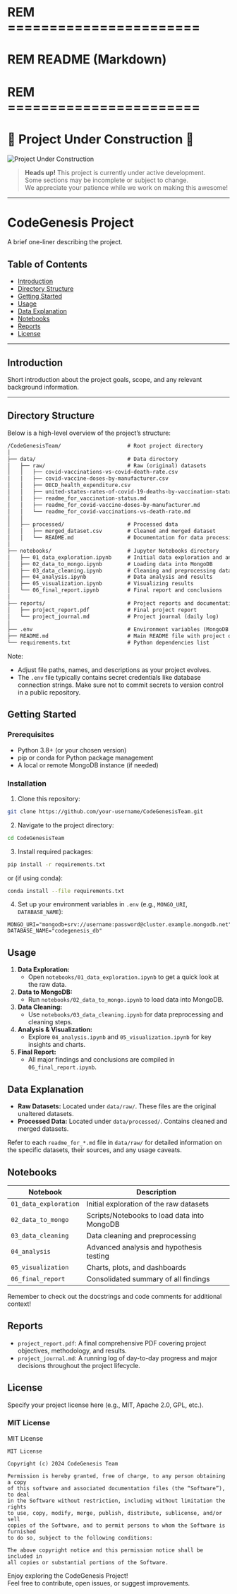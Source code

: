 # REM =======================
# REM   README (Markdown)
# REM =======================

# 🚧 **Project Under Construction** 🚧

![Project Under Construction](https://media.giphy.com/media/3o7aD2saalBwwftBIY/giphy.gif)

> **Heads up!** This project is currently under active development.  
> Some sections may be incomplete or subject to change.  
> We appreciate your patience while we work on making this awesome!

---

# CodeGenesis Project

A brief one-liner describing the project.

## Table of Contents

- [Introduction](#introduction)
- [Directory Structure](#directory-structure)
- [Getting Started](#getting-started)
- [Usage](#usage)
- [Data Explanation](#data-explanation)
- [Notebooks](#notebooks)
- [Reports](#reports)
- [License](#license)

---

## Introduction

Short introduction about the project goals, scope, and any relevant background information.

---

## Directory Structure

Below is a high-level overview of the project’s structure:

```markdown
/CodeGenesisTeam/                     # Root project directory
│
├── data/                             # Data directory
│   ├── raw/                          # Raw (original) datasets
│   │   ├── covid-vaccinations-vs-covid-death-rate.csv
│   │   ├── covid-vaccine-doses-by-manufacturer.csv
│   │   ├── OECD_health_expenditure.csv
│   │   ├── united-states-rates-of-covid-19-deaths-by-vaccination-status.csv
│   │   ├── readme_for_vaccination-status.md
│   │   ├── readme_for_covid-vaccine-doses-by-manufacturer.md
│   │   └── readme_for_covid-vaccinations-vs-death-rate.md
│   │
│   ├── processed/                    # Processed data
│   │   ├── merged_dataset.csv        # Cleaned and merged dataset
│   │   └── README.md                 # Documentation for data processing steps
│
├── notebooks/                        # Jupyter Notebooks directory
│   ├── 01_data_exploration.ipynb     # Initial data exploration and analysis
│   ├── 02_data_to_mongo.ipynb        # Loading data into MongoDB
│   ├── 03_data_cleaning.ipynb        # Cleaning and preprocessing data
│   ├── 04_analysis.ipynb             # Data analysis and results
│   ├── 05_visualization.ipynb        # Visualizing results
│   └── 06_final_report.ipynb         # Final report and conclusions
│
├── reports/                          # Project reports and documentation
│   ├── project_report.pdf            # Final project report
│   └── project_journal.md            # Project journal (daily log)
│
├── .env                              # Environment variables (MongoDB credentials)
├── README.md                         # Main README file with project overview
└── requirements.txt                  # Python dependencies list
```

Note:
- Adjust file paths, names, and descriptions as your project evolves.
- The `.env` file typically contains secret credentials like database connection strings. Make sure not to commit secrets to version control in a public repository.

## Getting Started

### Prerequisites
- Python 3.8+ (or your chosen version)
- pip or conda for Python package management
- A local or remote MongoDB instance (if needed)

### Installation
1. Clone this repository:
```sh
git clone https://github.com/your-username/CodeGenesisTeam.git
```

2. Navigate to the project directory:
```sh
cd CodeGenesisTeam
```

3. Install required packages:
```sh
pip install -r requirements.txt
```
or (if using conda):
```sh
conda install --file requirements.txt
```

4. Set up your environment variables in `.env` (e.g., `MONGO_URI`, `DATABASE_NAME`):
```dotenv
MONGO_URI="mongodb+srv://username:password@cluster.example.mongodb.net"
DATABASE_NAME="codegenesis_db"
```

## Usage
1. **Data Exploration:**
   - Open `notebooks/01_data_exploration.ipynb` to get a quick look at the raw data.
2. **Data to MongoDB:**
   - Run `notebooks/02_data_to_mongo.ipynb` to load data into MongoDB.
3. **Data Cleaning:**
   - Use `notebooks/03_data_cleaning.ipynb` for data preprocessing and cleaning steps.
4. **Analysis & Visualization:**
   - Explore `04_analysis.ipynb` and `05_visualization.ipynb` for key insights and charts.
5. **Final Report:**
   - All major findings and conclusions are compiled in `06_final_report.ipynb`.

## Data Explanation
- **Raw Datasets:** Located under `data/raw/`. These files are the original unaltered datasets.
- **Processed Data:** Located under `data/processed/`. Contains cleaned and merged datasets.

Refer to each `readme_for_*.md` file in `data/raw/` for detailed information on the specific datasets, their sources, and any usage caveats.

## Notebooks

| Notebook               | Description                                      |
|------------------------|--------------------------------------------------|
| `01_data_exploration`  | Initial exploration of the raw datasets          |
| `02_data_to_mongo`     | Scripts/Notebooks to load data into MongoDB      |
| `03_data_cleaning`     | Data cleaning and preprocessing                  |
| `04_analysis`          | Advanced analysis and hypothesis testing         |
| `05_visualization`     | Charts, plots, and dashboards                    |
| `06_final_report`      | Consolidated summary of all findings             |

Remember to check out the docstrings and code comments for additional context!

## Reports
- `project_report.pdf`: A final comprehensive PDF covering project objectives, methodology, and results.
- `project_journal.md`: A running log of day-to-day progress and major decisions throughout the project lifecycle.

## License

Specify your project license here (e.g., MIT, Apache 2.0, GPL, etc.).

### MIT License

MIT License

```
MIT License

Copyright (c) 2024 CodeGenesis Team

Permission is hereby granted, free of charge, to any person obtaining a copy
of this software and associated documentation files (the “Software”), to deal
in the Software without restriction, including without limitation the rights
to use, copy, modify, merge, publish, distribute, sublicense, and/or sell
copies of the Software, and to permit persons to whom the Software is furnished
to do so, subject to the following conditions:

The above copyright notice and this permission notice shall be included in
all copies or substantial portions of the Software.
```

Enjoy exploring the CodeGenesis Project!  
Feel free to contribute, open issues, or suggest improvements.
